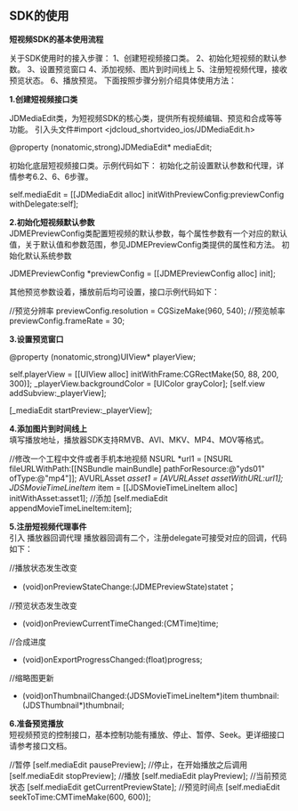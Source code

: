 ## SDK的使用  

**短视频SDK的基本使用流程**   

关于SDK使用时的接入步骤：
1、创建短视频接口类。
2、初始化短视频的默认参数。
3、设置预览窗口
4、添加视频、图片到时间线上
5、注册短视频代理，接收预览状态。
6、播放预览。
下面按照步骤分别介绍具体使用方法：  

**1.创建短视频接口类** 

JDMediaEdit类，为短视频SDK的核心类，提供所有视频编辑、预览和合成等等功能。
引入头文件#import <jdcloud_shortvideo_ios/JDMediaEdit.h>

@property (nonatomic,strong)JDMediaEdit* mediaEdit;                 

初始化底层短视频接口类。示例代码如下：
初始化之前设置默认参数和代理，详情参考6.2、6、6步骤。

self.mediaEdit = [[JDMediaEdit alloc] initWithPreviewConfig:previewConfig withDelegate:self];

**2.初始化短视频默认参数**  
JDMEPreviewConfig类配置短视频的默认参数，每个属性参数有一个对应的默认值，关于默认值和参数范围，参见JDMEPreviewConfig类提供的属性和方法。
初始化默认系统参数

JDMEPreviewConfig *previewConfig = [[JDMEPreviewConfig alloc] init];

其他预览参数设着，播放前后均可设置，接口示例代码如下：

//预览分辨率
 previewConfig.resolution = CGSizeMake(960, 540);
//预览帧率
previewConfig.frameRate = 30;

**3.设置预览窗口**    

@property (nonatomic,strong)UIView* playerView;

self.playerView = [[UIView alloc] initWithFrame:CGRectMake(50, 88, 200, 300)];
 _playerView.backgroundColor = [UIColor grayColor];
 [self.view addSubview:_playerView];

[_mediaEdit startPreview:_playerView];
                                                                               
**4.添加图片到时间线上**  
填写播放地址，播放器SDK支持RMVB、AVI、MKV、MP4、MOV等格式。

//修改一个工程中文件或者手机本地视频
NSURL *url1 = [NSURL fileURLWithPath:[[NSBundle mainBundle] pathForResource:@"yds01" ofType:@"mp4"]];
    AVURLAsset *asset1 = [AVURLAsset assetWithURL:url1];
    JDSMovieTimeLineItem* item = [[JDSMovieTimeLineItem alloc] initWithAsset:asset1];
   //添加
   [self.mediaEdit appendMovieTimeLineItem:item];

**5.注册短视频代理事件**  
引入<JDMediaEditDelegate>	播放器回调代理
播放器回调有二个，注册delegate可接受对应的回调，代码如下：

//播放状态发生改变
- (void)onPreviewStateChange:(JDMEPreviewState)statet；

//预览状态发生改变
- (void)onPreviewCurrentTimeChanged:(CMTime)time; 

//合成进度
- (void)onExportProgressChanged:(float)progress;

//缩略图更新
- (void)onThumbnailChanged:(JDSMovieTimeLineItem*)item thumbnail:(JDSThumbnail*)thumbnail;

**6.准备预览播放**  
短视频预览的控制接口，基本控制功能有播放、停止、暂停、Seek。更详细接口请参考接口文档。

//暂停
[self.mediaEdit pausePreview];
//停止，在开始播放之后调用
[self.mediaEdit stopPreview];
//播放
[self.mediaEdit playPreview];
//当前预览状态
[self.mediaEdit getCurrentPreviewState];
//预览时间点
[self.mediaEdit seekToTime:CMTimeMake(600, 600)];

